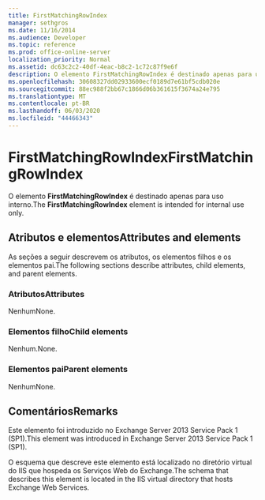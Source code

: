 ```yaml
---
title: FirstMatchingRowIndex
manager: sethgros
ms.date: 11/16/2014
ms.audience: Developer
ms.topic: reference
ms.prod: office-online-server
localization_priority: Normal
ms.assetid: dc63c2c2-40df-4eac-b8c2-1c72c87f9e6f
description: O elemento FirstMatchingRowIndex é destinado apenas para uso interno.
ms.openlocfilehash: 30608327dd02933600ecf0189d7e61bf5cdb020e
ms.sourcegitcommit: 88ec988f2bb67c1866d06b361615f3674a24e795
ms.translationtype: MT
ms.contentlocale: pt-BR
ms.lasthandoff: 06/03/2020
ms.locfileid: "44466343"
---
```

# <a name="firstmatchingrowindex"></a><span data-ttu-id="292e3-103">FirstMatchingRowIndex</span><span class="sxs-lookup"><span data-stu-id="292e3-103">FirstMatchingRowIndex</span></span>

<span data-ttu-id="292e3-104">O elemento **FirstMatchingRowIndex** é destinado apenas para uso interno.</span><span class="sxs-lookup"><span data-stu-id="292e3-104">The **FirstMatchingRowIndex** element is intended for internal use only.</span></span> 

## <a name="attributes-and-elements"></a><span data-ttu-id="292e3-105">Atributos e elementos</span><span class="sxs-lookup"><span data-stu-id="292e3-105">Attributes and elements</span></span>

<span data-ttu-id="292e3-106">As seções a seguir descrevem os atributos, os elementos filhos e os elementos pai.</span><span class="sxs-lookup"><span data-stu-id="292e3-106">The following sections describe attributes, child elements, and parent elements.</span></span>
  
### <a name="attributes"></a><span data-ttu-id="292e3-107">Atributos</span><span class="sxs-lookup"><span data-stu-id="292e3-107">Attributes</span></span>

<span data-ttu-id="292e3-108">Nenhum</span><span class="sxs-lookup"><span data-stu-id="292e3-108">None.</span></span>
  
### <a name="child-elements"></a><span data-ttu-id="292e3-109">Elementos filho</span><span class="sxs-lookup"><span data-stu-id="292e3-109">Child elements</span></span>

<span data-ttu-id="292e3-110">Nenhum.</span><span class="sxs-lookup"><span data-stu-id="292e3-110">None.</span></span>
  
### <a name="parent-elements"></a><span data-ttu-id="292e3-111">Elementos pai</span><span class="sxs-lookup"><span data-stu-id="292e3-111">Parent elements</span></span>

<span data-ttu-id="292e3-112">Nenhum</span><span class="sxs-lookup"><span data-stu-id="292e3-112">None.</span></span>
  
## <a name="remarks"></a><span data-ttu-id="292e3-113">Comentários</span><span class="sxs-lookup"><span data-stu-id="292e3-113">Remarks</span></span>

<span data-ttu-id="292e3-114">Este elemento foi introduzido no Exchange Server 2013 Service Pack 1 (SP1).</span><span class="sxs-lookup"><span data-stu-id="292e3-114">This element was introduced in Exchange Server 2013 Service Pack 1 (SP1).</span></span>
  
<span data-ttu-id="292e3-115">O esquema que descreve este elemento está localizado no diretório virtual do IIS que hospeda os Serviços Web do Exchange.</span><span class="sxs-lookup"><span data-stu-id="292e3-115">The schema that describes this element is located in the IIS virtual directory that hosts Exchange Web Services.</span></span>
  


